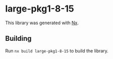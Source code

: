 # large-pkg1-8-15

This library was generated with [Nx](https://nx.dev).

## Building

Run `nx build large-pkg1-8-15` to build the library.
